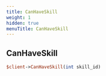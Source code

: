 ```yaml
---
title: CanHaveSkill
weight: 1
hidden: true
menuTitle: CanHaveSkill
---
```

## CanHaveSkill
```perl
$client->CanHaveSkill(int skill_id)
```